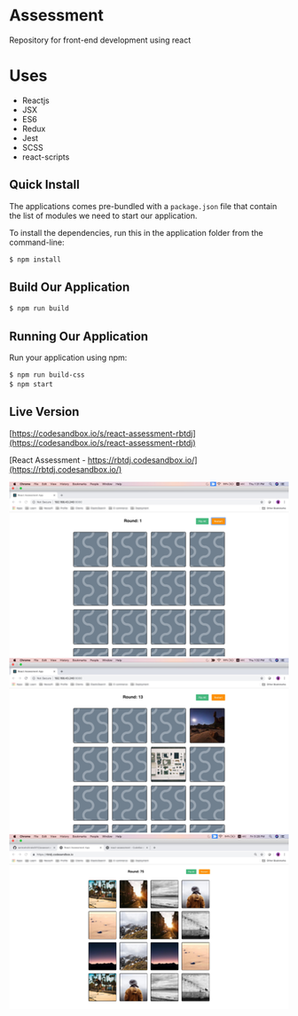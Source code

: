 # Assessment

Repository for front-end development using react

# Uses

* Reactjs
* JSX
* ES6
* Redux
* Jest
* SCSS
* react-scripts

## Quick Install

The applications comes pre-bundled with a `package.json` file that contain the list of modules we need to start our application.

To install the dependencies, run this in the application folder from the command-line:

```bash
$ npm install
```

## Build Our Application

```bash
$ npm run build
```

## Running Our Application

Run your application using npm:

```bash
$ npm run build-css
$ npm start
```

## Live Version

[https://codesandbox.io/s/react-assessment-rbtdj](https://codesandbox.io/s/react-assessment-rbtdj)

[React Assessment - https://rbtdj.codesandbox.io/](https://rbtdj.codesandbox.io/)

![assessment](https://github.com/santoshshinde2012/assessment/blob/master/output/Assessment1.jpg)
![assessment](https://github.com/santoshshinde2012/assessment/blob/master/output/Assessment2.jpg)
![assessment](https://github.com/santoshshinde2012/assessment/blob/master/output/Assessment3.jpg)
